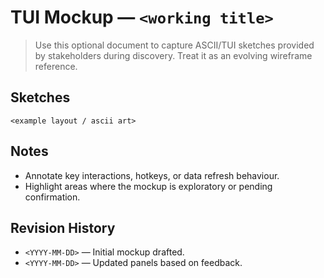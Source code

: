 # TUI Mockup — `<working title>`

> Use this optional document to capture ASCII/TUI sketches provided by stakeholders during discovery. Treat it as an evolving wireframe reference.

## Sketches
```
<example layout / ascii art>
```

## Notes
- Annotate key interactions, hotkeys, or data refresh behaviour.
- Highlight areas where the mockup is exploratory or pending confirmation.

## Revision History
- `<YYYY-MM-DD>` — Initial mockup drafted.
- `<YYYY-MM-DD>` — Updated panels based on feedback.
